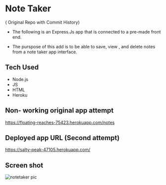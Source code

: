 # Note Taker 
( Original Repo with Commit History)

- The following is an Express.Js app that is connected to a pre-made front end. 

- The purspose of this add is to be able to save, view , and delete notes from a note taker app interface.

## Tech Used
- Node.js
- JS 
- HTML
- Heroku

## Non- working original app attempt
https://floating-reaches-75423.herokuapp.com/notes

## Deployed app URL (Second attempt)
https://salty-peak-47105.herokuapp.com/

## Screen shot
![notetaker pic](https://user-images.githubusercontent.com/87105978/144132337-c2eece6e-b785-4be7-96ae-1d77880d76ea.png)
